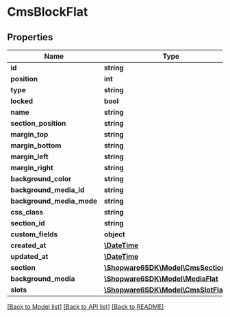 # CmsBlockFlat

## Properties
Name | Type | Description | Notes
------------ | ------------- | ------------- | -------------
**id** | **string** |  | [optional] 
**position** | **int** |  | 
**type** | **string** |  | 
**locked** | **bool** |  | [optional] 
**name** | **string** |  | [optional] 
**section_position** | **string** |  | [optional] 
**margin_top** | **string** |  | [optional] 
**margin_bottom** | **string** |  | [optional] 
**margin_left** | **string** |  | [optional] 
**margin_right** | **string** |  | [optional] 
**background_color** | **string** |  | [optional] 
**background_media_id** | **string** |  | [optional] 
**background_media_mode** | **string** |  | [optional] 
**css_class** | **string** |  | [optional] 
**section_id** | **string** |  | 
**custom_fields** | **object** |  | [optional] 
**created_at** | [**\DateTime**](\DateTime.md) |  | 
**updated_at** | [**\DateTime**](\DateTime.md) |  | 
**section** | [**\Shopware6SDK\Model\CmsSectionFlat**](CmsSectionFlat.md) |  | [optional] 
**background_media** | [**\Shopware6SDK\Model\MediaFlat**](MediaFlat.md) |  | [optional] 
**slots** | [**\Shopware6SDK\Model\CmsSlotFlat**](CmsSlotFlat.md) |  | [optional] 

[[Back to Model list]](../../README.md#documentation-for-models) [[Back to API list]](../../README.md#documentation-for-api-endpoints) [[Back to README]](../../README.md)

